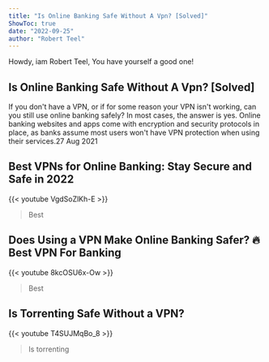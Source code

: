 ```yaml
---
title: "Is Online Banking Safe Without A Vpn? [Solved]"
ShowToc: true 
date: "2022-09-25"
author: "Robert Teel" 
---
```


Howdy, iam Robert Teel, You have yourself a good one!
## Is Online Banking Safe Without A Vpn? [Solved]
If you don't have a VPN, or if for some reason your VPN isn't working, can you still use online banking safely? In most cases, the answer is yes. Online banking websites and apps come with encryption and security protocols in place, as banks assume most users won't have VPN protection when using their services.27 Aug 2021

## Best VPNs for Online Banking: Stay Secure and Safe in 2022
{{< youtube VgdSoZlKh-E >}}
>Best 

## Does Using a VPN Make Online Banking Safer? 🔥 Best VPN For Banking
{{< youtube 8kcOSU6x-Ow >}}
>Best 

## Is Torrenting Safe Without a VPN?
{{< youtube T4SUJMqBo_8 >}}
>Is torrenting 

